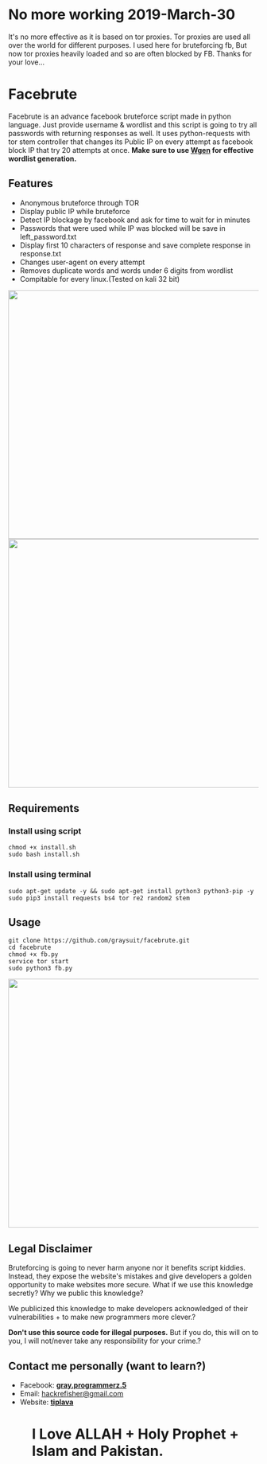 <h1> No more working 2019-March-30</h1>
It's no more effective as it is based on tor proxies. Tor proxies are used all over the world for different purposes. I used here for bruteforcing fb, But now tor proxies heavily loaded and so are often blocked by FB. Thanks for your love...
<h1> Facebrute</h1>
<p>Facebrute is an advance facebook bruteforce script made in python language. Just provide username & wordlist and this script is going to try all passwords with returning responses as well. It uses python-requests with tor stem controller that changes its Public IP on every attempt as facebook block IP that try 20 attempts at once. <b>Make sure to use <a href="https://github.com/graysuit/wGen">Wgen</a> for effective wordlist generation.</b></p>
<h2> Features</h2>
<p><ul><li> Anonymous bruteforce through TOR</li>
<li> Display public IP while bruteforce</li>
<li> Detect IP blockage by facebook and ask for time to wait for in minutes</li>
<li> Passwords that were used while IP was blocked will be save in left_password.txt</li>
<li> Display first 10 characters of response and save complete response in response.txt</li>
<li> Changes user-agent on every attempt</li>
<li> Removes duplicate words and words under 6 digits from wordlist</li>
<li> Compitable for every linux.(Tested on kali 32 bit)</li></ul></p>
<center><img width=800px height=500px src="https://i.ibb.co/3Rk4yMY/creacked.png"><img width=800px height=500px src="https://i.ibb.co/9WKC4xh/detect-ip.png"></center>
<h2> Requirements</h2>
<h3> Install using script</h3>
<pre><code>chmod +x install.sh
sudo bash install.sh</code></pre>
<h3> Install using terminal</h3>
<pre><code>sudo apt-get update -y && sudo apt-get install python3 python3-pip -y 
sudo pip3 install requests bs4 tor re2 random2 stem</code></pre>
<h2> Usage</h2>
<pre><code>git clone https://github.com/graysuit/facebrute.git
cd facebrute
chmod +x fb.py
service tor start
sudo python3 fb.py</code></pre>
<center><img width=800px height=500px src="https://i.ibb.co/QmhQ3cv/response-txt.png"></center>
<h2> Legal Disclaimer</h2>
<p>Bruteforcing is going to never harm anyone nor it benefits script kiddies. Instead, they expose the website's mistakes and give developers a golden opportunity to make websites more secure. What if we use this knowledge secretly? Why we public this knowledge?</p>
<p>We publicized this knowledge to make developers acknowledged of their vulnerabilities + to make new programmers more clever.?</p>
<p><b>Don't use this source code for illegal purposes.</b> But if you do, this will on to you, I will not/never take any responsibility for your crime.?</p>
<h2> Contact me personally (want to learn?)</h2>
<ul><li>Facebook: <a href="https://fb.com/messages/t/gray.programmerz.5"><b>gray.programmerz.5</b></a></li>
<li>Email: <a href="mailto:hackrefisher@gmail.com">hackrefisher@gmail.com</a></li>
<li>Website: <a href="https://tiplava.blogspot.com/"><b>tiplava</b></a></li><ul>
<h1>I Love ALLAH + Holy Prophet + Islam and Pakistan.</h1>
